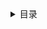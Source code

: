 <details>
<summary>目录</summary>
```
1. CSS
   1.1 HTML 和 CSS 的关系
   1.2 HTML 元素树（元素和元素之间的关系）
   1.3 在HTML中使用 CSS
       行内式、内嵌式、外链式
   1.4 CSS语法结构
       ① 内嵌式和外链式
         选择器、声明块、声明、CSS属性和它的值
       ② 行内式
   1.5 CSS层叠性
   1.6 注释
2. 长度单位和颜色设置方式
   长度单位： px、em、%
   颜色设置方式：颜色名、rgb()、HEX

3. CSS基本选择器
   ID选择器
   类名选择器
   标签名选择器
   全局选择器

4. 显示模式
   inline、block、inline-block
   display

5. 属性总结
   5.1 字体样式
       font-size、font-weight、font-style、font-family、font
   5.2 文字颜色
       color
   5.3 文本样式
       letter-spacing、word-spacing、text-indent、text-decoration、text-align
       vertical-align
```
</details>

## 1 CSS 的基本语法

### 1.1 HTML 和 CSS 的关系

```
1. HTML 实现页面结构，CSS 实现页面样式
2. CSS 样式需要作用在 HTML 元素上
```

### 1.2 HTML 元素树（元素和元素之间的关系）

```
父元素
祖先元素
子元素
后代元素
兄弟元素		具体相同父元素的才是兄弟元素
```

### 1.3 在 HTML 中使用 CSS

#### ① 行内式

```html
<标签 style="CSS代码...;"></标签>
```

#### ② 内嵌式

```html
<style>
	CSS 代码...
</style>
```

```
style 标签放在页面的任意位置都可以生效，建议放在 head 中！
```

#### ③ 外链式

```html
<link rel="stylesheet" href="CSS文件地址">
```

```
link 标签放在页面的任意位置都可以生效，建议放在 head 中！
```

### 1.4 CSS 基本语法结构

**选择器：** 用于选择要设置样式的元素。

**声明块：** 选择器后面的大括号，声明块由多条声明组成。

**声明：** 每条声明以分号结尾，声明由CSS属性和它的值组成。

#### ① 内嵌式和外链式的语法结构

```css
选择器 {
    属性名:值;
    属性名:值;
    属性名:值;
    属性名:值;
	....
}
```

#### ② 行内式的语法结构

```html
<标签名 style="属性名:值; 属性名:值; 属性名:值; 属性名:值;..."></标签名>
```

#### ③ 注意区分HTML 属性 和 CSS 属性

```html
<!-- 使用HTML属性设置图片尺寸 -->
<img src="./images/小乐出浴图.jpg" alt="小乐出狱" width="400" height="300">

<!-- 使用CSS属性设置图片尺寸 -->
<img src="./images/小乐出浴图.jpg" alt="小乐出狱" style="width:400px;height:300px">
```

### 1.5 CSS 的层叠性

```
不同方式、不同选择器所设置的样式都会层叠在该元素上
```

### 1.6 CSS 注释

```css
/* CSS 注释 */
/* 
    CSS 注释
    CSS 注释
    CSS 注释
    CSS 注释
*/
```

## 2 CSS 长度单位和颜色设置

### 2.1 CSS 中的长度单位

```
px 像素
em 字体大小的倍数
%  百分比
```

### 2.2 CSS 中的颜色设置方式

#### ① 使用颜色名表示颜色

常见的颜色名有：

```
red、orange、yellow、green、cyan、blue、purple、pink、deeppink、skyblue、greenyellow ...
```

#### ② rgb 方式表示颜色

```css
/*
    计算机三元色
    red         0~255   0%~100%
    green       0~255   0%~100%
    blue        0~255   0%~100%
*/
background: rgb(100, 200, 120);
background: rgb(255, 0, 0);
background: rgb(255, 0, 255);

/* 三个元色 取相同的数值  灰色 */
/* 数值越大颜色越浅，全是255是白色，数值越小颜色越深，全是0是黑色 */
background: rgb(255, 255, 255);
background: rgb(0, 0, 0);
background: rgb(100, 100, 100);
background: rgb(199, 199, 199);

/* 使用百分比 */
background: rgb(45%, 80%, 74%);
```

#### ③ hex 十六进制方式表示颜色

```css
/* 十六进制 原理同rgb一样 */

/* 
 十进制：    0 1 2 3 4 5 6 7 8 9 10 11 12 13 ... 19 20 21 ... 99 100 ...
 二进制：    0 1 10 11 100 101 110 111 1000 ...
 十六进制：  0 1 2 3 4 5 6 7 8 9 a b c d e f 10 11 ... 1f 20 21 ... ff 100 ...
*/

/* 
 十进制255 = 十六进制ff
 两位十六进制的数字可以表示一种原色，六位十六进制数字能够表示三元色
*/

/* 使用6位十六进制的数字表示颜色 每两位表示一个元色 */
background: #4fa8bb;
background: #0000ff;
background: #ababab;
background: #131313;

/* 表示一种元色的两个数字是相同的，且三组元色各自都是相同， 可以简写为3位十六进制数字 */
background: #a8c;  /* #aa88cc */
background: #bbb;  /* #bbbbbb */
background: #ab2233;  /* 不可简写 */
```





## 3 CSS 基本选择器

### 3.1 四种基本选择器

#### ① 标签名（元素名）选择器

```css
标签名 {}
```

#### ② 类名选择器

```css
.类名 {}
```

```
1. 多个元素可以设置相同的类名
2. 一个元素可以设置多个类名
```

#### ③ ID 选择器

```css
#ID名 {}
```

> 元素的ID名必须是唯一的！

#### ④ 全局（通配）选择器

```css
* {}
```

### 3.2 基本选择器之间的权重

```
1. ID选择器 > 类选择器 > 标签名选择器 > 全局选择器
2. 行内式大于所有的选择器
```



## 4 盒子模型（显示模式）

### 4.1 元素的显示模式

#### ① 块级元素 block

显示模式是块级的元素称为块级元素，特点：

```
1. 在页面中是一个块，能够独占一行
2. 可以设置宽度和高度
```

#### ② 行内元素 inline

显示模式是行内的元素称为行内元素，特点：

```
1. 显示在行内，不能独占一行
2. 无法设置宽度和高度
```

#### ③ 行内块元素 inline-block

显示模式是行内块的元素称为行内块元素，特点：

```
1. 显示在行内，不能独占一行
2. 可以设置宽度和高度
```

> 按照最早的标准，行内块元素也被当做行内元素！

### 4.2 HTML 元素的默认显示模式

#### ① 默认显示模式是 block 的元素：

```
排版标签： h1~h6、p、pre、hr、div
列表标签： ul、ol、li、dl、dt、dd
表单标签： form、option
```

#### ② 默认显示模式是 inline 的元素：

```
文本标签： em、strong、del、ins、sub、sup、span
超链接标签： a
表单标签： label
```

#### ③ 默认显示模式是 inline-block 的元素：

```
图片标签： img
表单标签： input、button、textarea、select
框架标签： iframe
```

### 4.3 修改元素的显示模式

使用CSS属性 `display` 可以设置元素的显示模式，该属性的值如下：

```
inline
block
inline-block
```

```
按照最早的标准只有行内和块级，默认显示模式是行内块的元素，无法设置成真正的行内
```



## 5 CSS 属性总结

### 5.1 字体样式

| 属性名      | 作用             | 属性值                                                       |
| ----------- | ---------------- | ------------------------------------------------------------ |
| font-size   | 字体大小         | 长度                                                         |
| font-weight | 字体粗细         | normal：正常。<br>lighter：细。<br>bold：粗。<br>100~900数字：100~300是细体，400、500正常，600以及以上粗体 |
| font-style  | 斜体字           | normal：正常。<br>italic：斜体字。                           |
| font-family | 字体族科         | 字体名称、字体列表                                           |
| font        | 设置多种字体样式 | 多个值，使用空格分隔                                         |

#### ① 字体族科 font-family

**字体族科的设置：**

``` 
font-family: 字体名称；
font-family: "字体名称";  /* 如果字体名称中有空格，如 Microsoft YaHei 建议使用引号包裹*/
```

**设置字体列表：**

```css
font-family: arial, "Hiragino Sans GB", "Microsoft Yahei", 微软雅黑, 宋体, Tahoma, Arial, Helvetica, STHeiti;
font-family: "Microsoft YaHei", 微软雅黑, 宋体, sans-serif;
```

**衬线字体和非衬线字体：**

```
serif 表示衬线字体，笔画粗细不一致，如宋体、仿宋体、楷体等
sans-serif 表示非衬线字体，笔画粗细一致，如微软雅黑、黑体、Helvetica
```

#### ② 复合属性 font

```css
/* 最少两个值 字体大小 字体族科 */
font: 20px 宋体;
font: 20px "Microsoft YaHei",微软雅黑,宋体,sans-serif;

/* 粗体字 字体大小 字体族科  */
font: 800 16px "Microsoft YaHei",微软雅黑,宋体,sans-serif;

/* 斜体字 字体大小 字体族科  */
font: italic 16px "Microsoft YaHei",微软雅黑,宋体,sans-serif;

/* 又粗又斜 字体大小 字体族科  */
font: 800 italic 16px "Microsoft YaHei",微软雅黑,宋体,sans-serif;
font: italic italic 16px "Microsoft YaHei",微软雅黑,宋体,sans-serif;
```

#### ③ 子属性和复合属性的关系

```
1. 复合属性写在子属性的后面，前面的子属性全部失效，复合属性即使没写对应的值也会用默认值覆盖掉子属性
2. 子属性写在复合属性的后面，子属性会覆盖掉复合属性中与之对应的样式
```

### 5.2 文本颜色

| 属性名 | 作用         | 属性值 |
| ------ | ------------ | ------ |
| color  | 设置文字颜色 | 颜色   |

### 5.3 文本样式

| 属性名          | 作用                 | 属性值                                                       |
| --------------- | -------------------- | ------------------------------------------------------------ |
| letter-spacing  | 字间距               | 长度                                                         |
| word-spacing    | 词间距（中文无效果） | 长度                                                         |
| text-decoration | 文本修饰线           | none：无修饰线。<br>underline：下划线。<br>overline：上划线。<br>line-throuth：删除线 |
| text-indent     | 首行缩进             | 长度                                                         |
| text-align      | 文本水平对齐方式     | left：左对齐。<br>right：右对齐。<br>center：居中对齐        |
| vertical-align  | 与同行文本如何对齐   | baseline：基线对齐。<br>top：顶线对齐。<br>middle：中线对齐。<br>bottom：底线对齐。<br>sub：下标字。<br>super：上标字。<br>长度：元素底部与基线的距离 |
| line-height     |                      |                                                              |

#### ① vertical-align

```
1. 设置行内元素或行内块元素与同行文本如何对齐，如 基线对齐、顶线对齐、中线对齐、底线对齐等
2. 设置上标字和下标字
3. 设置单元格中内容的纵向对齐方式，只能用于 td、th
```

#### ② line-height 设置行高

**行高的概念：**

**使用行高实现元素中的一行文字垂直居中，满足以下条件：**

**line-height 是 font 的子属性：**



```
行高可选值：
1.normal：由浏览器根据文字大小决定的一个默认值。
2.像素（px）
3.数字：参考自身font-size的倍数（很常用。通常是1.5~2倍之间）
4.百分比：参考自身font-size的百分比。
备注：由于字体设计的原因，文字在一行中，并不是绝对垂直居中，若一行中都是文字，不会太影响观感。

注意：
1.行高过小：导致文字重叠，且最小值是0，不能为负数（负数会无效，默认为normal）。
2.行高是可以继承的。
3. 

```